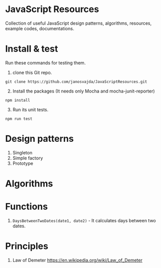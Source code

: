 # JavaScript Resources
Collection of useful JavaScript design patterns, algorithms, resources, example codes, documentations.

# Install & test

Run these commands for testing them.

1. clone this Git repo.

`git clone https://github.com/janosvajda/JavaScriptResources.git`

2. Install the packages (It needs only Mocha and mocha-junit-reporter) 

`npm install`

3. Run its unit tests.

`npm run test`

# Design patterns

1. Singleton
1. Simple factory
1. Prototype

# Algorithms

# Functions

1. `DaysBetweenTwoDates(date1, date2)` - It calculates days between two dates.

# Principles

1. Law of Demeter https://en.wikipedia.org/wiki/Law_of_Demeter


